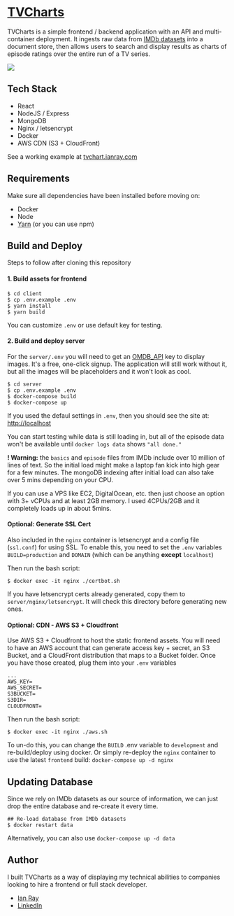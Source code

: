 # [TVCharts](https://tvchart.ianray.com/)

TVCharts is a simple frontend / backend application with an API and multi-container deployment. It ingests raw data from [IMDb datasets](https://www.imdb.com/interfaces/) into a document store, then allows users to search and display results as charts of episode ratings over the entire run of a TV series.

![](https://raw.githubusercontent.com/ianthekid/tvcharts/master/client/preview.webp)

## Tech Stack

* React
* NodeJS / Express
* MongoDB
* Nginx / letsencrypt
* Docker
* AWS CDN (S3 + CloudFront)

See a working example at [tvchart.ianray.com](https://tvchart.ianray.com/)

## Requirements

Make sure all dependencies have been installed before moving on:

* Docker
* Node
* [Yarn](https://yarnpkg.com/en/docs/install) (or you can use npm)

## Build and Deploy

Steps to follow after cloning this repository

#### 1. Build assets for frontend
```shell
$ cd client
$ cp .env.example .env
$ yarn install
$ yarn build
```

You can customize `.env` or use default key for testing.

#### 2. Build and deploy server

For the `server/.env` you will need to get an [OMDB_API](http://www.omdbapi.com/apikey.aspx) key to display images. It's a free, one-click signup. The application will still work without it, but all the images will be placeholders and it won't look as cool.

```shell
$ cd server
$ cp .env.example .env
$ docker-compose build
$ docker-compose up
```

If you used the defaul settings in `.env`, then you should see the site at: [http://localhost](http://localhost)

You can start testing while data is still loading in, but all of the episode data won't be available until `docker logs data` shows `"all done."`

**! Warning:** the `basics` and `episode` files from IMDb include over 10 million of lines of text. So the initial load might make a laptop fan kick into high gear for a few minutes. The mongoDB indexing after initial load can also take over 5 mins depending on your CPU.

If you can use a VPS like EC2, DigitalOcean, etc. then just choose an option with 3+ vCPUs and at least 2GB memory. I used 4CPUs/2GB and it completely loads up in about 5mins.

#### Optional: Generate SSL Cert

Also included in the `nginx` container is letsencrypt and a config file (`ssl.conf`) for using SSL. To enable this, you need to set the `.env` variables `BUILD=production` and `DOMAIN` (which can be anything **except** `localhost`)

Then run the bash script:

```shell
$ docker exec -it nginx ./certbot.sh
```

If you have letsencrypt certs already generated, copy them to `server/nginx/letsencrypt`. It will check this directory before generating new ones.

#### Optional: CDN - AWS S3 + Cloudfront

Use AWS S3 + Cloudfront to host the static frontend assets. You will need to have an AWS account that can generate access key + secret, an S3 Bucket, and a CloudFront distribution that maps to a Bucket folder. Once you have those created, plug them into your `.env` variables

```
...
AWS_KEY=
AWS_SECRET=
S3BUCKET=
S3DIR=
CLOUDFRONT=
```

Then run the bash script:

```shell
$ docker exec -it nginx ./aws.sh
```

To un-do this, you can change the `BUILD` .env variable to `development` and re-build/deploy using docker. Or simply re-deploy the `nginx` container to use the latest `frontend` build: `docker-compose up -d nginx`

## Updating Database

Since we rely on IMDb datasets as our source of information, we can just drop the entire database and re-create it every time.

```shell
## Re-load database from IMDb datasets
$ docker restart data
```

Alternatively, you can also use `docker-compose up -d data`

## Author

I built TVCharts as a way of displaying my technical abilities to companies looking to hire a frontend or full stack developer.

* [Ian Ray](https://ianray.com/)
* [LinkedIn](https://www.linkedin.com/in/ianrray/)